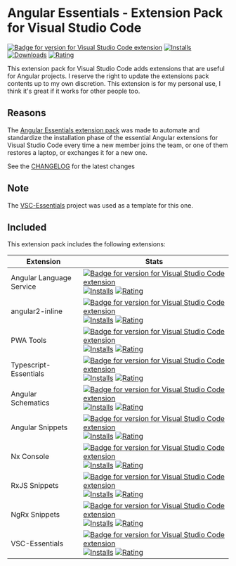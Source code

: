 # Angular Essentials - Extension Pack for Visual Studio Code

[![Badge for version for Visual Studio Code extension](https://flat.badgen.net/vs-marketplace/v/Gydunhn.angular-essentials?color=blue)](https://marketplace.visualstudio.com/items?itemName=Gydunhn.angular-essentials) [![Installs](https://flat.badgen.net/vs-marketplace/i/Gydunhn.angular-essentials?color=blue)](https://marketplace.visualstudio.com/items?itemName=Gydunhn.angular-essentials) [![Downloads](https://flat.badgen.net/vs-marketplace/d/Gydunhn.angular-essentials?color=blue)](https://marketplace.visualstudio.com/items?itemName=Gydunhn.angular-essentials) [![Rating](https://flat.badgen.net/vs-marketplace/rating/Gydunhn.angular-essentials?color=blue)](https://marketplace.visualstudio.com/items?itemName=Gydunhn.angular-essentials)

This extension pack for Visual Studio Code adds extensions that are useful for Angular projects. I reserve the right to update the extensions pack contents up to my own discretion. This extension is for my personal use, I think it's great if it works for other people too.

## Reasons

The [Angular Essentials extension pack] was made to automate and standardize the installation phase of the essential Angular extensions for Visual Studio Code every time a new member joins the team, or one of them restores a laptop, or exchanges it for a new one.

See the [CHANGELOG](CHANGELOG.md) for the latest changes

## Note

The [VSC-Essentials] project was used as a template for this one.

## Included

This extension pack includes the following extensions:

| Extension                | Stats                                                                                                                                                                                                                                                                                                                                                                                                                                                                                                                                                                                                          |
| ------------------------ | -------------------------------------------------------------------------------------------------------------------------------------------------------------------------------------------------------------------------------------------------------------------------------------------------------------------------------------------------------------------------------------------------------------------------------------------------------------------------------------------------------------------------------------------------------------------------------------------------------------- |
| Angular Language Service | [![Badge for version for Visual Studio Code extension](https://flat.badgen.net/vs-marketplace/v/Angular.ng-template?color=blue)](https://marketplace.visualstudio.com/items?itemName=Angular.ng-template) [![Installs](https://flat.badgen.net/vs-marketplace/i/Angular.ng-template?color=blue)](https://marketplace.visualstudio.com/items?itemName=Angular.ng-template) [![Rating](https://flat.badgen.net/vs-marketplace/rating/Angular.ng-template?color=blue)](https://marketplace.visualstudio.com/items?itemName=Angular.ng-template)                                                                   |
| angular2-inline          | [![Badge for version for Visual Studio Code extension](https://flat.badgen.net/vs-marketplace/v/natewallace.angular2-inline?color=blue)](https://marketplace.visualstudio.com/items?itemName=natewallace.angular2-inline) [![Installs](https://flat.badgen.net/vs-marketplace/i/natewallace.angular2-inline?color=blue)](https://marketplace.visualstudio.com/items?itemName=natewallace.angular2-inline) [![Rating](https://flat.badgen.net/vs-marketplace/rating/natewallace.angular2-inline?color=blue)](https://marketplace.visualstudio.com/items?itemName=natewallace.angular2-inline)                   |
| PWA Tools                | [![Badge for version for Visual Studio Code extension](https://flat.badgen.net/vs-marketplace/v/johnpapa.pwa-tools?color=blue)](https://marketplace.visualstudio.com/items?itemName=johnpapa.pwa-tools) [![Installs](https://flat.badgen.net/vs-marketplace/i/johnpapa.pwa-tools?color=blue)](https://marketplace.visualstudio.com/items?itemName=johnpapa.pwa-tools) [![Rating](https://flat.badgen.net/vs-marketplace/rating/johnpapa.pwa-tools?color=blue)](https://marketplace.visualstudio.com/items?itemName=johnpapa.pwa-tools)                                                                         |
| Typescript-Essentials    | [![Badge for version for Visual Studio Code extension](https://flat.badgen.net/vs-marketplace/v/Gydunhn.typescript-essentials?color=blue)](https://marketplace.visualstudio.com/items?itemName=Gydunhn.typescript-essentials) [![Installs](https://flat.badgen.net/vs-marketplace/i/Gydunhn.typescript-essentials?color=blue)](https://marketplace.visualstudio.com/items?itemName=Gydunhn.typescript-essentials) [![Rating](https://flat.badgen.net/vs-marketplace/rating/Gydunhn.typescript-essentials?color=blue)](https://marketplace.visualstudio.com/items?itemName=Gydunhn.typescript-essentials)       |
| Angular Schematics       | [![Badge for version for Visual Studio Code extension](https://flat.badgen.net/vs-marketplace/v/cyrilletuzi.angular-schematics?color=blue)](https://marketplace.visualstudio.com/items?itemName=cyrilletuzi.angular-schematics) [![Installs](https://flat.badgen.net/vs-marketplace/i/cyrilletuzi.angular-schematics?color=blue)](https://marketplace.visualstudio.com/items?itemName=cyrilletuzi.angular-schematics) [![Rating](https://flat.badgen.net/vs-marketplace/rating/cyrilletuzi.angular-schematics?color=blue)](https://marketplace.visualstudio.com/items?itemName=cyrilletuzi.angular-schematics) |
| Angular Snippets         | [![Badge for version for Visual Studio Code extension](https://flat.badgen.net/vs-marketplace/v/johnpapa.Angular2?color=blue)](https://marketplace.visualstudio.com/items?itemName=johnpapa.Angular2) [![Installs](https://flat.badgen.net/vs-marketplace/i/johnpapa.Angular2?color=blue)](https://marketplace.visualstudio.com/items?itemName=johnpapa.Angular2) [![Rating](https://flat.badgen.net/vs-marketplace/rating/johnpapa.Angular2?color=blue)](https://marketplace.visualstudio.com/items?itemName=johnpapa.Angular2)                                                                               |
| Nx Console               | [![Badge for version for Visual Studio Code extension](https://flat.badgen.net/vs-marketplace/v/nrwl.angular-console?color=blue)](https://marketplace.visualstudio.com/items?itemName=nrwl.angular-console) [![Installs](https://flat.badgen.net/vs-marketplace/i/nrwl.angular-console?color=blue)](https://marketplace.visualstudio.com/items?itemName=nrwl.angular-console) [![Rating](https://flat.badgen.net/vs-marketplace/rating/nrwl.angular-console?color=blue)](https://marketplace.visualstudio.com/items?itemName=nrwl.angular-console)                                                             |
| RxJS Snippets            | [![Badge for version for Visual Studio Code extension](https://flat.badgen.net/vs-marketplace/v/pkosta2006.rxjs-snippets?color=blue)](https://marketplace.visualstudio.com/items?itemName=pkosta2006.rxjs-snippets) [![Installs](https://flat.badgen.net/vs-marketplace/i/pkosta2006.rxjs-snippets?color=blue)](https://marketplace.visualstudio.com/items?itemName=pkosta2006.rxjs-snippets) [![Rating](https://flat.badgen.net/vs-marketplace/rating/pkosta2006.rxjs-snippets?color=blue)](https://marketplace.visualstudio.com/items?itemName=pkosta2006.rxjs-snippets)                                     |
| NgRx Snippets            | [![Badge for version for Visual Studio Code extension](https://flat.badgen.net/vs-marketplace/v/hardikpthv.NgRxSnippets?color=blue)](https://marketplace.visualstudio.com/items?itemName=hardikpthv.NgRxSnippets) [![Installs](https://flat.badgen.net/vs-marketplace/i/hardikpthv.NgRxSnippets?color=blue)](https://marketplace.visualstudio.com/items?itemName=hardikpthv.NgRxSnippets) [![Rating](https://flat.badgen.net/vs-marketplace/rating/hardikpthv.NgRxSnippets?color=blue)](https://marketplace.visualstudio.com/items?itemName=hardikpthv.NgRxSnippets)                                           |
| VSC-Essentials           | [![Badge for version for Visual Studio Code extension](https://flat.badgen.net/vs-marketplace/v/Gydunhn.vsc-essentials?color=blue)](https://marketplace.visualstudio.com/items?itemName=Gydunhn.vsc-essentials) [![Installs](https://flat.badgen.net/vs-marketplace/i/Gydunhn.vsc-essentials?color=blue)](https://marketplace.visualstudio.com/items?itemName=Gydunhn.vsc-essentials) [![Rating](https://flat.badgen.net/vs-marketplace/rating/Gydunhn.vsc-essentials?color=blue)](https://marketplace.visualstudio.com/items?itemName=Gydunhn.vsc-essentials)                                                 |

[VSC-Essentials]: https://github.com/Gydunhn/VSC-Essentials
[Angular Essentials extension pack]: https://marketplace.visualstudio.com/items?itemName=Gydunhn.angular-essentials
